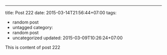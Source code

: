 ---
title: Post 222
date: 2015-03-14T21:56:44+07:00
tags:
  - random post
  - untagged
category:
  - random post
  - uncategorized
updated: 2015-03-09T10:26:24+07:00

This is content of post 222